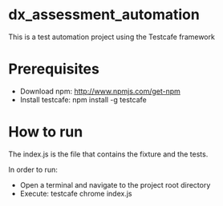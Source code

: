# dx_assessment_automation
This is a test automation project using the Testcafe framework

# Prerequisites
- Download npm: http://www.npmjs.com/get-npm
- Install testcafe: npm install -g testcafe

# How to run #
The index.js is the file that contains the fixture and the tests.

In order to run:
 - Open a terminal and navigate to the project root directory
 - Execute: testcafe chrome index.js